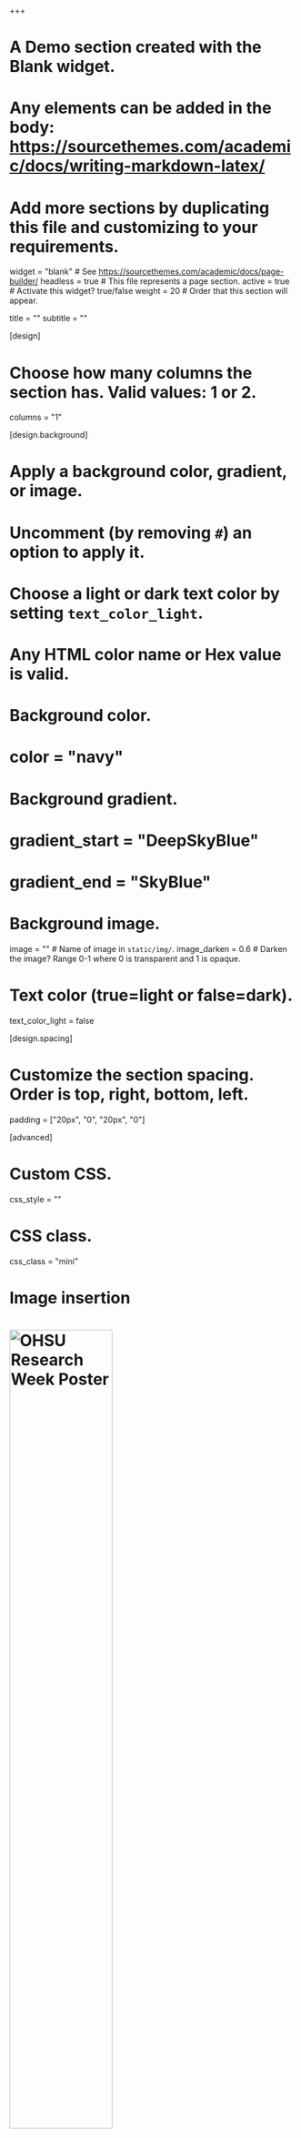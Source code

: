 +++
# A Demo section created with the Blank widget.
# Any elements can be added in the body: https://sourcethemes.com/academic/docs/writing-markdown-latex/
# Add more sections by duplicating this file and customizing to your requirements.

widget = "blank"  # See https://sourcethemes.com/academic/docs/page-builder/
headless = true  # This file represents a page section.
active = true # Activate this widget? true/false
weight = 20  # Order that this section will appear.

title = ""
subtitle = ""

[design]
  # Choose how many columns the section has. Valid values: 1 or 2.
  columns = "1"

[design.background]
  # Apply a background color, gradient, or image.
  #   Uncomment (by removing `#`) an option to apply it.
  #   Choose a light or dark text color by setting `text_color_light`.
  #   Any HTML color name or Hex value is valid.

  # Background color.
  # color = "navy"
  
  # Background gradient.
  # gradient_start = "DeepSkyBlue"
  # gradient_end = "SkyBlue"
  
  # Background image.
  image = ""  # Name of image in `static/img/`.
  image_darken = 0.6  # Darken the image? Range 0-1 where 0 is transparent and 1 is opaque.

  # Text color (true=light or false=dark).
  text_color_light = false

[design.spacing]
  # Customize the section spacing. Order is top, right, bottom, left.
  padding = ["20px", "0", "20px", "0"]

[advanced]
 # Custom CSS. 
 css_style = ""
 
 # CSS class.
 css_class = "mini"
 
 # Image insertion
 # <img src="maps.jpg" class="center-block" alt="OHSU Research Week Poster" style="width:60%;height:60%;">

+++

![CV](/pdf/cyc_CV.pdf)

![resume](/pdf/cyc_resume.pdf)


